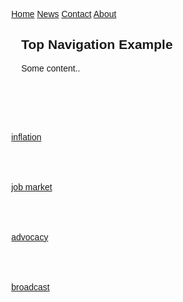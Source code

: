 <html>
<meta name="viewport" content="width=device-width, initial-scale=1">
<head>
<style>
body {
  margin: 0;
  font-family: Arial, Helvetica, sans-serif;
}

.topnav {
  overflow: hidden;
  background-color: #333;
}

.topnav a {
  float: left;
  color: #f2f2f2;
  text-align: center;
  padding: 14px 16px;
  text-decoration: none;
  font-size: 17px;
}

.topnav a:hover {
  background-color: #ddd;
  color: black;
}

.topnav a.active {
  background-color: #04AA6D;
  color: white;
}
</style>
</head>
<body>

<div class="topnav">
  <a class="active" href="#home">Home</a>
  <a href="#news">News</a>
  <a href="#contact">Contact</a>
  <a href="#about">About</a>
</div>

<div style="padding-left:16px">
  <h2>Top Navigation Example</h2>
  <p>Some content..</p>
</div>
<br><br><br><br><br>
<a href="inflation.html">inflation</a>
<br><br><br><br><br>
<a href="jobmarket.html">job market</a>
<br><br><br><br><br>
<a href="advocacy.html">advocacy</a>
<br><br><br><br><br>
<a href="broadcast.html">broadcast</a>

</body>
</html>
